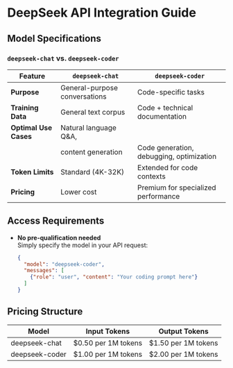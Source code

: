 # DeepSeek API Integration Guide

## Model Specifications

### `deepseek-chat` vs. `deepseek-coder`

| Feature              | `deepseek-chat`          | `deepseek-coder`                         |
|----------------------|--------------------------|------------------------------------------|
| **Purpose**          | General-purpose conversations | Code-specific tasks                 |
| **Training Data**    | General text corpus      | Code + technical documentation           |
| **Optimal Use Cases**| Natural language Q&A,    |                                          |
|                      | content generation       | Code generation, debugging, optimization |
| **Token Limits**     | Standard (4K-32K)        | Extended for code contexts               |
| **Pricing**          | Lower cost               | Premium for specialized performance      |

## Access Requirements

- **No pre-qualification needed**  
  Simply specify the model in your API request:
  ```json
  {
    "model": "deepseek-coder",
    "messages": [
      {"role": "user", "content": "Your coding prompt here"}
    ]
  }

## Pricing Structure
| Model	          | Input Tokens	    | Output Tokens
|-----------------|---------------------|------------
| deepseek-chat	  | $0.50 per 1M tokens	| $1.50 per 1M tokens
| deepseek-coder  | $1.00 per 1M tokens	| $2.00 per 1M tokens

